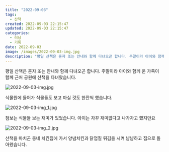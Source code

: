 ```yaml
---
title: "2022-09-03"
tags:
  - 산책
created: 2022-09-03 22:15:47
updated: 2022-09-03 22:15:47
categories:
  - 러닝
  - 기록
date: 2022-09-03
image: /images/2022-09-03-img.jpg
description: "평일 산책은 혼자 또는 안내와 함께 다녀오곤 합니다. 주말이라 아이와 함께 온 가족이 함께 근처 공원에 산책을 다녀왔습니다. 식물원에 들어가 식물들도 보고 마실 것도 한잔씩 했습니다. 첨보는 식물들 보는 재미가 있었습니다. 아이는 자꾸 재미없다고 나가자고 했지만요 산책을 마치곤 동네 치"
---
```


평일 산책은 혼자 또는 안내와 함께 다녀오곤 합니다.
주말이라 아이와 함께 온 가족이 함께 근처 공원에 산책을 다녀왔습니다.

 
 ![2022-09-03-img.jpg](/images/2022-09-03-img.jpg)
 
 

식물원에 들어가 식물들도 보고 마실 것도 한잔씩 했습니다.

 
 ![2022-09-03-img_1.jpg](/images/2022-09-03-img_1.jpg)
 
 

첨보는 식물들 보는 재미가 있었습니다. 아이는 자꾸 재미없다고 나가자고 했지만요

 
 ![2022-09-03-img_2.jpg](/images/2022-09-03-img_2.jpg)
 
 

산책을 마치곤 동네 치킨집에 가서 양념치킨과 닭껍질 튀김을 시켜 냠냠하고 집으로 돌아왔습니다.
